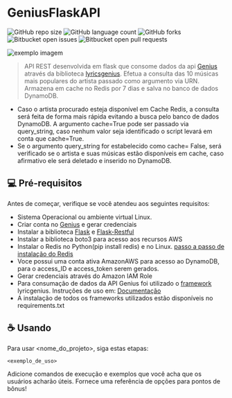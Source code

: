 
# GeniusFlaskAPI

<!---Esses são exemplos. Veja https://shields.io para outras pessoas ou para personalizar este conjunto de escudos. Você pode querer incluir dependências, status do projeto e informações de licença aqui--->

![GitHub repo size](https://img.shields.io/github/repo-size/iuricode/README-template?style=for-the-badge)
![GitHub language count](https://img.shields.io/github/languages/count/iuricode/README-template?style=for-the-badge)
![GitHub forks](https://img.shields.io/github/forks/iuricode/README-template?style=for-the-badge)
![Bitbucket open issues](https://img.shields.io/bitbucket/issues/iuricode/README-template?style=for-the-badge)
![Bitbucket open pull requests](https://img.shields.io/bitbucket/pr-raw/iuricode/README-template?style=for-the-badge)

<img src="exemplo-image.png" alt="exemplo imagem">

> API REST desenvolvida em flask que consome dados da api [Genius](https://docs.genius.com/) através da biblioteca [lyricsgenius](https://github.com/johnwmillr/LyricsGenius). Efetua a consulta das 10 músicas mais populares do artista passado como argumento via URN. Armazena em cache no Redis por 7 dias e salva no banco de dados DynamoDB. 
* Caso o artista procurado esteja disponível em Cache Redis, a consulta será feita de forma mais rápida evitando a busca pelo banco de dados DynamoDB. A argumento cache=True pode ser passado via query_string, caso nenhum valor seja identificado o script levará em conta que cache=True.
* Se o argumento query_string for estabelecido como cache= False, será verificado se o artista e suas músicas estão disponíveis em cache, caso afirmativo ele será deletado e inserido no DynamoDB.


## 💻 Pré-requisitos

Antes de começar, verifique se você atendeu aos seguintes requisitos:
* Sistema Operacional ou ambiente virtual Linux.
* Criar conta no [Genius](https://docs.genius.com/) e gerar credenciais
* Instalar a biblioteca [Flask](https://flask.palletsprojects.com/en/2.0.x/) e [Flask-Restful](https://flask-restful.readthedocs.io/en/latest/) 
* Instalar a biblioteca boto3 para acesso aos recursos AWS
* Instalar o Redis no Python(pip install redis) e no Linux. [passo a passo de instalação do Redis](https://danielcorcoranssql.wordpress.com/2019/03/19/setting-up-redis-cache-with-flask/)
* Voce possui uma conta ativa AmazonAWS para acesso ao DynamoDB, para o access_ID e access_token serem gerados.
* Gerar credenciais através do Amazon IAM Role
* Para consumação de dados da API Genius foi utilizado o [framework](https://github.com/johnwmillr/LyricsGenius) lyricgenius. Instruções de uso em: [Documentação](https://lyricsgenius.readthedocs.io/en/master/reference/types.html#classes)
* A instalação de todos os frameworks utilizados estão disponíveis no requirements.txt 
## ☕ Usando <GeniusFlaskAPI>

Para usar <nome_do_projeto>, siga estas etapas:

```
<exemplo_de_uso>
```

Adicione comandos de execução e exemplos que você acha que os usuários acharão úteis. Fornece uma referência de opções para pontos de bônus!
